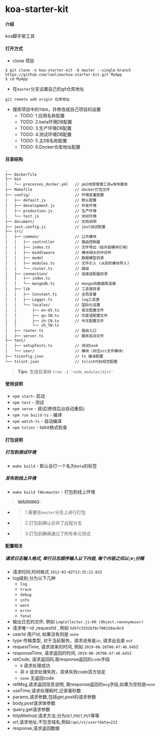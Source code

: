 # koa-starter-kit

#### 介绍
koa脚手架工具

#### 打开方式

- clone 项目
```
$ git clone -o koa-starter-kit -b master --single-branch https://github.com/leoliew/koa-starter-kit.git MyApp
$ cd MyApp
```

- 在`master`分支设置自己的git仓库地址
```
git remote add origin 仓库地址
```

- 搜索项目中的`TODO`，并修改成自己项目的设置
    - TODO: 1.应用名称配置
    - TODO: 2.beta环境DB配置
    - TODO: 3.生产环境DB配置
    - TODO: 4.测试环境DB配置
    - TODO: 5.主DB名称配置
    - TODO: 6.Docker仓库地址配置

#### 目录结构
```
.
├── Dockerfile    
├── bin
│   └── processes_docker.yml   // pm2线程管理工具w发布脚本            
├── Makefile                   // docker打包文件
├── config/                    // 环境变量配置             
│   ├── default.js             // 默认配置
│   ├── development.js         // 开发环境
│   ├── production.js          // 生产环境
│   └── test.js                // 测试环境
├── document/                  // 文档说明
├── jest.config.js             // jest测试配置
├── src/                       
│   ├── common/                // 公共模块
│   │   ├── controller         // 路由控制器
│   │   ├── index.ts           // 文件导出（给外部模块引用）
│   │   ├── middleware         // 模块相关的中间件
│   │   ├── model              // 数据模型目录
│   │   ├── modules.ts         // 文件引入 (从别的模块导入)
│   │   └── router.ts          // 路由
│   ├── connection/            // 连接适配器目录
│   │   ├── index.ts           
│   │   └── mongodb.ts         // mongodb数据库连接
│   ├── lib                    // 工具类目录
│   │   ├── Constant.ts        // 全局变量
│   │   ├── Logger.ts          // log工具类
│   │   └── locales/           // 国际化设置
│   │       ├── en-US.ts       // 英文配置文件
│   │       ├── gu-IN.ts       // 印度语配置文件
│   │       ├── zh-CN.ts       // 中文配置文件
│   │       └── zh_TW.ts
│   ├── router.ts              // 路由入口
│   ├── server.ts              // 服务启动文件
├── test/                      
│   ├── setupTests.ts          // 测试hook
│   └── user/                  // 模块（对应src文件模块）
├── tsconfig.json              // ts 编译配置
└── tslint.json                // tslint代码规范配置
```

> **Tips**: 生成目录树 `tree -I 'node_modules|dist'`

#### 使用说明

- `npm start`- 启动
- `npm test` - 测试
- `npm serve` - 调试(修改后台自动重启)
- `npm run build-ts` - 编译 
- `npm watch-ts` - 自动编译 
- `npm tslint` - tslint格式检查 

#### 打包说明

##### 打包到测试环境
- `make build` - 默认会打一个名为`beta`的标签

##### 发布到线上环境
- `make build TAG=master` - 打包到线上环境
> **WARNING**: 
- >1.需要在`master`分支上进行打包
- >2.打包前确认合并了远程分支
- >3.打包前确保通过了所有单元测试

#### 配置相关

##### 请求日志输入格式, 单行日志顺序输入以下内容, 每个内容之间以`|#|`分隔
- 请求时间,时间格式 `2012-03-02T13:35:22.83Z`
- log级别,分为以下几种
    - `log`
    - `trace`
    - `debug`
    - `info`
    - `warn`
    - `error`
    - `fatal`
- 输出日志的文件, 例如 `LogCollector.js:60 (Object.<anonymous>)`
- 请求唯一id ,requestId , 例如 `5d5fc5552bf0cf00150ac0c9`
- userId 用户Id, 如果没有则是 `none`
- type 传输类型, 对于当前服务，请求进来是`in`, 请求出去是 `out`
- requestTime, 请求进来的时间, 例如 `2019-08-26T06:47:46.645Z`
- responseTime, 请求返回的时间, `2019-08-26T06:47:46.645Z`
- retCode, 请求返回码,取response返回的`code`字段
    - `0` 请求处理成功
    - 非 `0`  请求处理失败，具体失败code双方协定
    - `none` 无返回code 
- retMsg,请求返回信息说明, 取response返回的`msg`字段,如果为空则是`none`
- useTime,请求处理耗时,记录毫秒数
- params,请求参数,包括get,post的请求参数
- body,post请求体参数
- query,get请求参数
- httpMethod,请求方法,分为`GET`,`POST`,`PUT`等等
- url,请求地址,不包含域名,例如`/api/v1/user?data=222`
- response,请求返回数据
